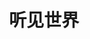 ---
title: 听见世界
description: 视力障碍人士的世界失去了色彩，但是他们的世界依然充满了声音。小说家可以根据一张照片、一则新闻写出一篇小说，那么我们能否根据一张照片编出一个生动的故事呢？听见世界借助 Azure 认知服务 提取照片中的信息，使用 OpenAI API 编写故事，让视力障碍人士可以通过声音理解周围世界。
cover: "./hearing-the-world.png"
projectType: 学生大使项目
productType: Mobile App
technologies: 
    - Kotlin
    - OpenAI API
    - Azure
teamMembers:
    - Wenwei Lin
roles:
    - 产品设计
    - UX设计
start: 2023-01
end: 2023-04
githubRepo: https://github.com/wenwei-lin/ReadingNoteApp
videoDemo: https://www.youtube.com/shorts/aMLNw2D4nsM
---